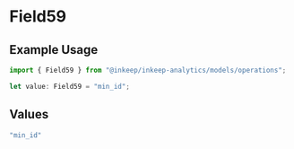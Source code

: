 # Field59

## Example Usage

```typescript
import { Field59 } from "@inkeep/inkeep-analytics/models/operations";

let value: Field59 = "min_id";
```

## Values

```typescript
"min_id"
```